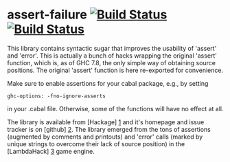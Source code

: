 assert-failure [![Build Status](https://secure.travis-ci.org/Mikolaj/assert-failure.png)](http://travis-ci.org/Mikolaj/assert-failure)[![Build Status](https://drone.io/github.com/Mikolaj/assert-failure/status.png)](https://drone.io/github.com/Mikolaj/assert-failure/latest)
==============

This library contains syntactic sugar that improves
the usability of 'assert' and 'error'.
This is actually a bunch of hacks wrapping the original 'assert' function,
which is, as of GHC 7.8, the only simple way of obtaining source positions.
The original 'assert' function is here re-exported for convenience.

Make sure to enable assertions for your cabal package, e.g., by setting

    ghc-options: -fno-ignore-asserts

in your .cabal file. Otherwise, some of the functions will have
no effect at all.

The library is available from [Hackage] [1] and it's homepage
and issue tracker is on [github] [2]. The library emerged from the tons
of assertions (augmented by comments and printouts) and 'error' calls
(marked by unique strings to overcome their lack of source position)
in the [LambdaHack] [3] game engine.

[1]: http://hackage.haskell.org/package/assert-failure
[2]: https://github.com/Mikolaj/assert-failure
[3]: http://hackage.haskell.org/package/LambdaHack
